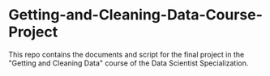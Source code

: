 # Getting-and-Cleaning-Data-Course-Project
This repo contains the documents and script for the final project in the "Getting and Cleaning Data" course of the Data Scientist Specialization.
